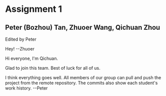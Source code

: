 # Assignment 1

## Peter (Bozhou) Tan, Zhuoer Wang, Qichuan Zhou

Edited by Peter

Hey! --Zhuoer

Hi everyone, I'm Qichuan. 

Glad to join this team. Best of luck for all of us.

I think everything goes well. All members of our group can pull and push the project from the remote repository. The commits also show each student's work history.  --Peter